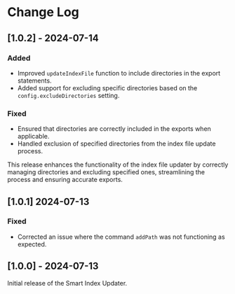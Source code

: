 # Change Log

## [1.0.2] - 2024-07-14

### Added

- Improved `updateIndexFile` function to include directories in the export statements.
- Added support for excluding specific directories based on the `config.excludeDirectories` setting.

### Fixed

- Ensured that directories are correctly included in the exports when applicable.
- Handled exclusion of specified directories from the index file update process.

This release enhances the functionality of the index file updater by correctly managing directories and excluding specified ones, streamlining the process and ensuring accurate exports.

## [1.0.1] 2024-07-13

### Fixed

- Corrected an issue where the command `addPath` was not functioning as expected.

## [1.0.0] - 2024-07-13

Initial release of the Smart Index Updater.
